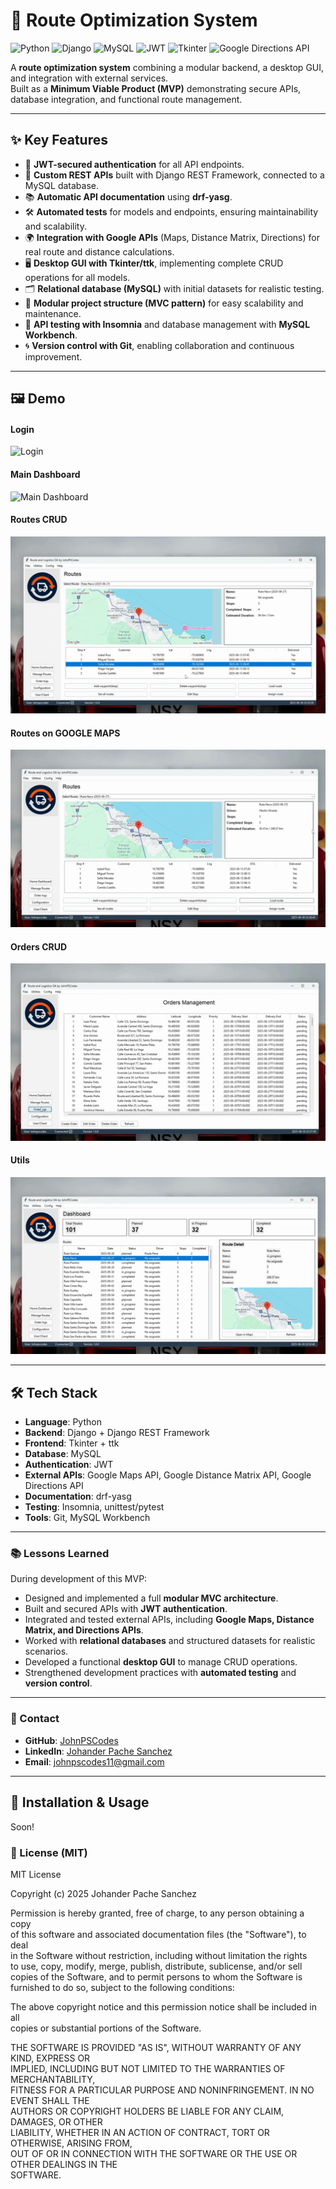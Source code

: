 # 🚚 Route Optimization System 

![Python](https://img.shields.io/badge/Python-3776AB?style=for-the-badge&logo=python&logoColor=white)
![Django](https://img.shields.io/badge/Django-092E20?style=for-the-badge&logo=django&logoColor=white)
![MySQL](https://img.shields.io/badge/MySQL-4479A1?style=for-the-badge&logo=mysql&logoColor=white)
![JWT](https://img.shields.io/badge/JWT-000000?style=for-the-badge&logo=json-web-token&logoColor=white)
![Tkinter](https://img.shields.io/badge/Tkinter-F0F0F0?style=for-the-badge&logo=python&logoColor=black)
![Google Directions API](https://img.shields.io/badge/Google%20Directions%20API-4285F4?style=for-the-badge&logo=google&logoColor=white)

A **route optimization system** combining a modular backend, a desktop GUI, and integration with external services.  
Built as a **Minimum Viable Product (MVP)** demonstrating secure APIs, database integration, and functional route management.

---

## ✨ Key Features

- 🔑 **JWT-secured authentication** for all API endpoints.  
- 📡 **Custom REST APIs** built with Django REST Framework, connected to a MySQL database.  
- 📚 **Automatic API documentation** using **drf-yasg**.  
- 🛠️ **Automated tests** for models and endpoints, ensuring maintainability and scalability.  
- 🌍 **Integration with Google APIs** (Maps, Distance Matrix, Directions) for real route and distance calculations.  
- 🖥️ **Desktop GUI with Tkinter/ttk**, implementing complete CRUD operations for all models.  
- 🗂️ **Relational database (MySQL)** with initial datasets for realistic testing.  
- 🧩 **Modular project structure (MVC pattern)** for easy scalability and maintenance.  
- 🔬 **API testing with Insomnia** and database management with **MySQL Workbench**.  
- 🌀 **Version control with Git**, enabling collaboration and continuous improvement.

---

## 🖼️ Demo
#### Login
![Login](demo_assets/login_examples.gif)

#### Main Dashboard
![Main Dashboard](demo_assets/routes_and_main_dashboard_test_johnpscodes_app.gif)

#### Routes CRUD
![Routes](demo_assets/routes_testing_example_johnpscodes_app.gif)

#### Routes on GOOGLE MAPS
![Maps](demo_assets/maps_loading_example_johnpscodes_app.gif)

#### Orders CRUD
![Orders](demo_assets/orders_management_and_user_config_example_johnpsco.gif)

#### Utils
![Calculator](demo_assets/calculator_example_johnpscodes_app.gif)

---

## 🛠️ Tech Stack

- **Language**: Python  
- **Backend**: Django + Django REST Framework  
- **Frontend**: Tkinter + ttk  
- **Database**: MySQL  
- **Authentication**: JWT  
- **External APIs**: Google Maps API, Google Distance Matrix API, Google Directions API  
- **Documentation**: drf-yasg  
- **Testing**: Insomnia, unittest/pytest  
- **Tools**: Git, MySQL Workbench  

---

### 📚 Lessons Learned

During development of this MVP:

- Designed and implemented a full **modular MVC architecture**.  
- Built and secured APIs with **JWT authentication**.  
- Integrated and tested external APIs, including **Google Maps, Distance Matrix, and Directions APIs**.  
- Worked with **relational databases** and structured datasets for realistic scenarios.  
- Developed a functional **desktop GUI** to manage CRUD operations.  
- Strengthened development practices with **automated testing** and **version control**.  

---

### 📇 Contact

- **GitHub**: [JohnPSCodes](https://github.com/JohnPSCodes)  
- **LinkedIn**: [Johander Pache Sanchez](https://www.linkedin.com/in/johander-pache-sanchez-b2b314371/)  
- **Email**: johnpscodes11@gmail.com  

---

## 🚀 Installation & Usage

Soon!

### 📄 License (MIT)

MIT License

Copyright (c) 2025 Johander Pache Sanchez

Permission is hereby granted, free of charge, to any person obtaining a copy  
of this software and associated documentation files (the "Software"), to deal  
in the Software without restriction, including without limitation the rights  
to use, copy, modify, merge, publish, distribute, sublicense, and/or sell  
copies of the Software, and to permit persons to whom the Software is  
furnished to do so, subject to the following conditions:

The above copyright notice and this permission notice shall be included in all  
copies or substantial portions of the Software.

THE SOFTWARE IS PROVIDED "AS IS", WITHOUT WARRANTY OF ANY KIND, EXPRESS OR  
IMPLIED, INCLUDING BUT NOT LIMITED TO THE WARRANTIES OF MERCHANTABILITY,  
FITNESS FOR A PARTICULAR PURPOSE AND NONINFRINGEMENT. IN NO EVENT SHALL THE  
AUTHORS OR COPYRIGHT HOLDERS BE LIABLE FOR ANY CLAIM, DAMAGES, OR OTHER  
LIABILITY, WHETHER IN AN ACTION OF CONTRACT, TORT OR OTHERWISE, ARISING FROM,  
OUT OF OR IN CONNECTION WITH THE SOFTWARE OR THE USE OR OTHER DEALINGS IN THE  
SOFTWARE.

